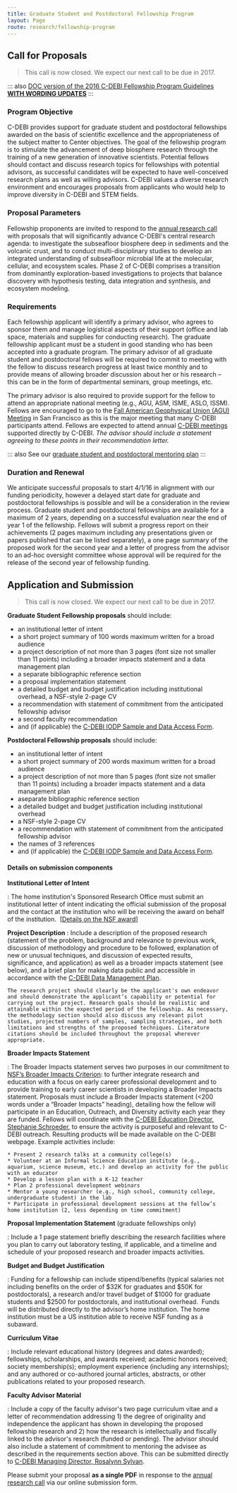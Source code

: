 ```yaml
---
title: Graduate Student and Postdoctoral Fellowship Program
layout: Page
route: research/fellowship-program
---
```


## Call for Proposals

>This call is now closed. We expect our next call to be due in 2017.

::: also
[DOC version of the 2016 C-DEBI Fellowship Program Guidelines **WITH WORDING UPDATES**](http://www.darkenergybiosphere.org/wp-content/uploads/docs/C-DEBIFellowshipProgram_2016b.docx)
:::

### Program Objective

C-DEBI provides support for graduate student and postdoctoral fellowships awarded on the basis of scientific excellence and the appropriateness of the subject matter to Center objectives. The goal of the fellowship program is to stimulate the advancement of deep biosphere research through the training of a new generation of innovative scientists. Potential fellows should contact and discuss research topics for fellowships with potential advisors, as successful candidates will be expected to have well-conceived research plans as well as willing advisors. C-DEBI values a diverse research environment and encourages proposals from applicants who would help to improve diversity in C-DEBI and STEM fields.

### Proposal Parameters

Fellowship proponents are invited to respond to the [annual research call](research-grants.md) with proposals that will significantly advance C-DEBI's central research agenda: to investigate the subseafloor biosphere deep in sediments and the volcanic crust, and to conduct multi-disciplinary studies to develop an integrated understanding of subseafloor microbial life at the molecular, cellular, and ecosystem scales. Phase 2 of C-DEBI comprises a transition from dominantly exploration-based investigations to projects that balance discovery with hypothesis testing, data integration and synthesis, and ecosystem modeling.

### Requirements

Each fellowship applicant will identify a primary advisor, who agrees to sponsor them and manage logistical aspects of their support (office and lab space, materials and supplies for conducting research). The graduate fellowship applicant must be a student in good standing who has been accepted into a graduate program. The primary advisor of all graduate student and postdoctoral fellows will be required to commit to meeting with the fellow to discuss research progress at least twice monthly and to provide means of allowing broader discussion about her or his research – this can be in the form of departmental seminars, group meetings, etc.

The primary advisor is also required to provide support for the fellow to attend an appropriate national meeting (e.g., AGU, ASM, ISME, ASLO, ISSM). Fellows are encouraged to go to the [Fall American Geophysical Union (AGU) Meeting](http://www.agu.org/meetings/) in San Francisco as this is the major meeting that many C-DEBI participants attend. Fellows are expected to attend annual [C-DEBI meetings](../community/meetings-workshops.md#c-debi-annual-meetings) supported directly by C-DEBI. _The advisor should include a statement agreeing to these points in their recommendation letter._

::: also
See our [graduate student and postdoctoral mentoring plan](http://www.darkenergybiosphere.org/wp-content/uploads/docs/C-DEBIMentoringPlan_2015.pdf)
:::

### Duration and Renewal

We anticipate successful proposals to start 4/1/16 in alignment with our funding periodicity, however a delayed start date for graduate and postdoctoral fellowships is possible and will be a consideration in the review process. Graduate student and postdoctoral fellowships are available for a maximum of 2 years, depending on a successful evaluation near the end of year 1 of the fellowship. Fellows will submit a progress report on their achievements (2 pages maximum including any presentations given or papers published that can be listed separately), a one page summary of the proposed work for the second year and a letter of progress from the advisor to an ad-hoc oversight committee whose approval will be required for the release of the second year of fellowship funding.

## Application and Submission

>This call is now closed. We expect our next call to be due in 2017.

__Graduate Student Fellowship proposals__ should include:

* an institutional letter of intent
* a short project summary of 100 words maximum written for a broad audience
* a project description of not more than 3 pages (font size not smaller than 11 points) including a broader impacts statement and a data management plan
* a <span class="texthighlight">separate</span> bibliographic reference section
* a proposal implementation statement
* a detailed budget and budget justification including institutional overhead, a NSF-style 2-page CV
* a recommendation with statement of commitment from the anticipated fellowship advisor
* a second faculty recommendation
* and (if applicable) the [C-DEBI IODP Sample and Data Access Form](http://www.darkenergybiosphere.org/wp-content/uploads/docs/C-DEBI_IODP%20Sample%20and%20Data%20Access%20Form.docx).

__Postdoctoral Fellowship proposals__ should include:

* an institutional letter of intent
* a short project summary of 200 words maximum written for a broad audience
* a project description of not more than 5 pages (font size not smaller than 11 points) including a broader impacts statement and a data management plan
* a<span class="texthighlight">separate</span> bibliographic reference section
* a detailed budget and budget justification including institutional overhead
* a NSF-style 2-page CV
* a recommendation with statement of commitment from the anticipated fellowship advisor
* the names of 3 references
* and (if applicable) the [C-DEBI IODP Sample and Data Access Form](http://www.darkenergybiosphere.org/wp-content/uploads/docs/C-DEBI_IODP%20Sample%20and%20Data%20Access%20Form.docx).

#### Details on submission components

**Institutional Letter of Intent**

:   The home institution's Sponsored Research Office must submit an institutional letter of intent indicating the official submission of the proposal and the contact at the institution who will be receiving the award on behalf of the institution.  [[Details on the NSF award](grant-programs-faq.md#what-is-the-source-of-c-debi-funding-am-i-eligible)]

**Project Description**
:   Include a description of the proposed research (statement of the problem, background and relevance to previous work, discussion of methodology and procedure to be followed, explanation of new or unusual techniques, and discussion of expected results, significance, and application) as well as a broader impacts statement (see below), and a brief plan for making data public and accessible in accordance with the [C-DEBI Data Management Plan](http://www.darkenergybiosphere.org/wp-content/uploads/docs/C-DEBIDataManagementPlan_2015.pdf).

    The research project should clearly be the applicant's own endeavor and should demonstrate the applicant’s capability or potential for carrying out the project. Research goals should be realistic and attainable within the expected period of the fellowship. As necessary, the methodology section should also discuss any relevant pilot studies, projected numbers of samples, sampling strategies, and both limitations and strengths of the proposed techniques. Literature citations should be included throughout the proposal wherever appropriate.

**Broader Impacts Statement**

:   The Broader Impacts statement serves two purposes in our commitment to [NSF’s Broader Impacts Criterion](http://www.nsf.gov/pubs/2007/nsf07046/nsf07046.jsp): to further integrate research and education with a focus on early career professional development and to provide training to early career scientists in developing a Broader Impacts statement. Proposals must include a Broader Impacts statement (<200 words under a “Broader Impacts” heading), detailing how the fellow will participate in an Education, Outreach, and Diversity activity each year they are funded. Fellows will coordinate with the [C-DEBI Education Director, Stephanie Schroeder](mailto:slschroe@usc.edu), to ensure the activity is purposeful and relevant to C-DEBI outreach. Resulting products will be made available on the C-DEBI webpage. Example activities include:

    * Present 2 research talks at a community college(s)
    * Volunteer at an Informal Science Education institute (e.g., aquarium, science museum, etc.) and develop an activity for the public with an educator
    * Develop a lesson plan with a K-12 teacher
    * Plan 2 professional development webinars
    * Mentor a young researcher (e.g., high school, community college, undergraduate student) in the lab
    * Participate in professional development sessions at the fellow’s home institution (2, less depending on time commitment)

**Proposal Implementation Statement** (graduate fellowships only)

:   Include a 1 page statement briefly describing the research facilities where you plan to carry out laboratory testing, if applicable, and a timeline and schedule of your proposed research and broader impacts activities.

**Budget and Budget Justification**

:   Funding for a fellowship can include stipend/benefits (typical salaries <span class="texthighlight">not including benefits</span> on the order of $32K for graduates and $50K for postdoctorals), a research and/or travel budget of $1000 for graduate students and $2500 for postdoctorals, and institutional overhead.  Funds will be distributed directly to the advisor’s home institution. The home institution must be a US institution able to receive NSF funding as a subaward.

**Curriculum Vitae**

:   Include relevant educational history (degrees and dates awarded); fellowships, scholarships, and awards received; academic honors received; society membership(s); employment experience (including any internships); and any authored or co-authored journal articles, abstracts, or other publications related to your proposed research.

**Faculty Advisor Material**

:   Include a copy of the faculty advisor's two page curriculum vitae and a letter of recommendation addressing 1) the degree of originality and independence the applicant has shown in developing the proposed fellowship research and 2) how the research is intellectually and fiscally linked to the advisor's research (funded or pending). The advisor should also include a statement of commitment to mentoring the advisee as described in the requirements section above. This can be submitted directly to [C-DEBI Managing Director, Rosalynn Sylvan](mailto:rosalyyl@usc.edu?subject=Fellowship%20Recommendation).

Please submit your proposal __as a single PDF__ in response to the [annual research call](research-grants.md) via our online submission form.
